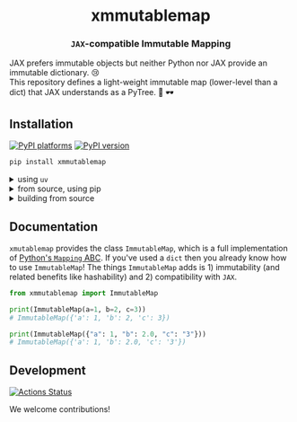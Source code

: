 <h1 align='center'> xmmutablemap </h1>
<h3 align="center"><code>JAX</code>-compatible Immutable Mapping</h3>

JAX prefers immutable objects but neither Python nor JAX provide an immutable
dictionary. 😢 </br> This repository defines a light-weight immutable map
(lower-level than a dict) that JAX understands as a PyTree. 🎉 🕶️

## Installation

[![PyPI platforms][pypi-platforms]][pypi-link]
[![PyPI version][pypi-version]][pypi-link]

```bash
pip install xmmutablemap
```

<details>
  <summary>using <code>uv</code></summary>

```bash
uv add xmmutablemap
```

</details>
<details>
  <summary>from source, using pip</summary>

```bash
pip install git+https://github.com/GalacticDynamics/xmmutablemap.git
```

</details>
<details>
  <summary>building from source</summary>

```bash
cd /path/to/parent
git clone https://github.com/GalacticDynamics/xmmutablemap.git
cd xmmutablemap
pip install -e .  # editable mode
```

</details>

## Documentation

`xmutablemap` provides the class `ImmutableMap`, which is a full implementation
of
[Python's `Mapping` ABC](https://docs.python.org/3/library/collections.abc.html#collections-abstract-base-classes).
If you've used a `dict` then you already know how to use `ImmutableMap`! The
things `ImmutableMap` adds is 1) immutability (and related benefits like
hashability) and 2) compatibility with `JAX`.

```python
from xmmutablemap import ImmutableMap

print(ImmutableMap(a=1, b=2, c=3))
# ImmutableMap({'a': 1, 'b': 2, 'c': 3})

print(ImmutableMap({"a": 1, "b": 2.0, "c": "3"}))
# ImmutableMap({'a': 1, 'b': 2.0, 'c': '3'})
```

## Development

[![Actions Status][actions-badge]][actions-link]

We welcome contributions!

<!-- prettier-ignore-start -->
[actions-badge]:            https://github.com/GalacticDynamics/xmmutablemap/workflows/CI/badge.svg
[actions-link]:             https://github.com/GalacticDynamics/xmmutablemap/actions
[pypi-link]:                https://pypi.org/project/xmmutablemap/
[pypi-platforms]:           https://img.shields.io/pypi/pyversions/xmmutablemap
[pypi-version]:             https://img.shields.io/pypi/v/xmmutablemap

<!-- prettier-ignore-end -->
